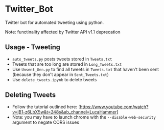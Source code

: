 # Twitter_Bot

Twitter bot for automated tweeting using python.

Note: functinality affected by Twitter API v1.1 deprecation

## Usage - Tweeting

- `auto_tweets.py` posts tweets stored in `Tweets.txt`
- Tweets that are too long are stored in `Long_Tweets.txt`
- Use `Unsent_Gen.py` to find all tweets in `Tweets.txt` that haven't been sent (because they don't appear in `Sent_Tweets.txt`)
- Use `delete_tweets.ipynb` to delete tweets

## Deleting Tweets

- Follow the tutorial outlined here: [https://www.youtube.com/watch?v=jB1-z6LbX5w&t=248s&ab_channel=LucaHammer]
- Note: you may have to launch chrome with the `--disable-web-security` argument to negate CORS issues
